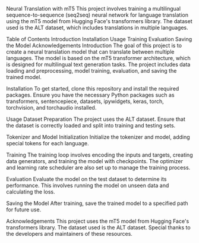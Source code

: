 Neural Translation with mT5
This project involves training a multilingual sequence-to-sequence (seq2seq) neural network for language translation using the mT5 model from Hugging Face's transformers library. The dataset used is the ALT dataset, which includes translations in multiple languages.

Table of Contents
Introduction
Installation
Usage
Training
Evaluation
Saving the Model
Acknowledgements
Introduction
The goal of this project is to create a neural translation model that can translate between multiple languages. The model is based on the mT5 transformer architecture, which is designed for multilingual text generation tasks. The project includes data loading and preprocessing, model training, evaluation, and saving the trained model.

Installation
To get started, clone this repository and install the required packages. Ensure you have the necessary Python packages such as transformers, sentencepiece, datasets, ipywidgets, keras, torch, torchvision, and torchaudio installed.

Usage
Dataset Preparation The project uses the ALT dataset. Ensure that the dataset is correctly loaded and split into training and testing sets.

Tokenizer and Model Initialization
Initialize the tokenizer and model, adding special tokens for each language.

Training
The training loop involves encoding the inputs and targets, creating data generators, and training the model with checkpoints. The optimizer and learning rate scheduler are also set up to manage the training process.

Evaluation
Evaluate the model on the test dataset to determine its performance. This involves running the model on unseen data and calculating the loss.

Saving the Model
After training, save the trained model to a specified path for future use.

Acknowledgements
This project uses the mT5 model from Hugging Face's transformers library. The dataset used is the ALT dataset. Special thanks to the developers and maintainers of these resources.
